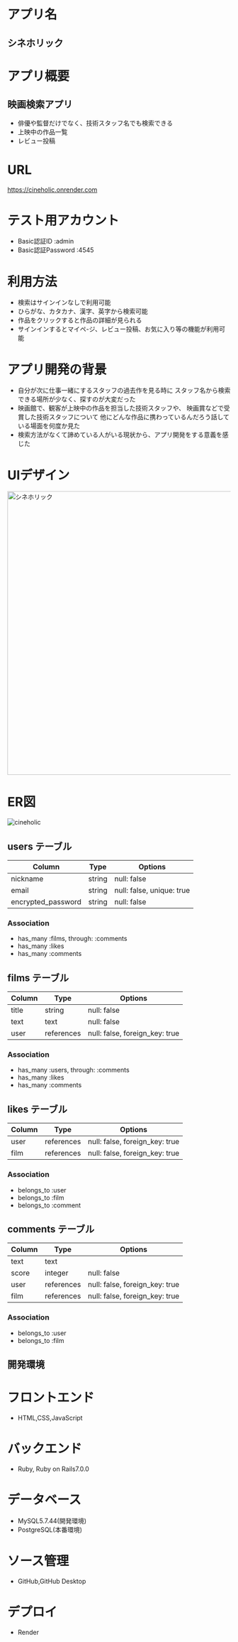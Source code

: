 # アプリ名
## シネホリック

# アプリ概要
## 映画検索アプリ
- 俳優や監督だけでなく、技術スタッフ名でも検索できる
- 上映中の作品一覧
- レビュー投稿

# URL
https://cineholic.onrender.com

# テスト用アカウント
- Basic認証ID :admin
- Basic認証Password :4545


# 利用方法
- 検索はサインインなしで利用可能
- ひらがな、カタカナ、漢字、英字から検索可能
- 作品をクリックすると作品の詳細が見られる
- サインインするとマイペ-ジ、レビュー投稿、お気に入り等の機能が利用可能


# アプリ開発の背景
- 自分が次に仕事一緒にするスタッフの過去作を見る時に
  スタッフ名から検索できる場所が少なく、探すのが大変だった
- 映画館で、観客が上映中の作品を担当した技術スタッフや、
  映画賞などで受賞した技術スタッフについて
  他にどんな作品に携わっているんだろう話している場面を何度か見た
- 検索方法がなくて諦めている人がいる現状から、アプリ開発をする意義を感じた

# UIデザイン

<img width="639" alt="シネホリック" src="https://github.com/kako05/cineholic/assets/167449348/fcce2766-23a7-485a-957d-40fdd0833aac">


# ER図

![cineholic](https://github.com/kako05/cineholic/assets/167449348/11d76e8a-5584-43a5-ba50-e906bfbcc554)



## users テーブル

| Column             | Type   | Options                   |
| ------------------ | ------ | ------------------------- |
| nickname           | string | null: false               |
| email              | string | null: false, unique: true |
| encrypted_password | string | null: false               |



### Association

- has_many :films, through: :comments
- has_many :likes
- has_many :comments



## films テーブル

| Column      | Type       | Options                        |
| ----------- | ---------- | ------------------------------ |
| title       | string     | null: false                    |
| text        | text       | null: false                    |
| user        | references | null: false, foreign_key: true |

### Association

- has_many :users, through: :comments
- has_many :likes
- has_many :comments



## likes テーブル

| Column | Type       | Options                        |
| ------ | ---------- | ------------------------------ |
| user   | references | null: false, foreign_key: true |
| film   | references | null: false, foreign_key: true |

### Association

- belongs_to :user
- belongs_to :film
- belongs_to :comment



## comments テーブル

| Column   | Type       | Options                        |
| -------- | ---------- | ------------------------------ |
| text     | text       |                                |
| score    | integer    | null: false                    |
| user     | references | null: false, foreign_key: true |
| film     | references | null: false, foreign_key: true |

### Association

- belongs_to :user
- belongs_to :film


## 開発環境
# フロントエンド
- HTML,CSS,JavaScript

# バックエンド
- Ruby, Ruby on Rails7.0.0

# データベース
- MySQL5.7.44(開発環境)
- PostgreSQL(本番環境)

# ソース管理
- GitHub,GitHub Desktop

# デプロイ
- Render